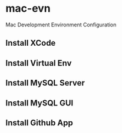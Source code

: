 mac-evn
=======

Mac Development Environment Configuration

## Install XCode

## Install Virtual Env

## Install MySQL Server

## Install MySQL GUI

## Install Github App